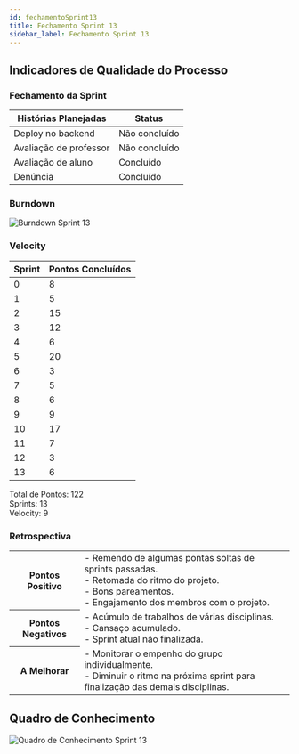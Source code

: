```yaml
---
id: fechamentoSprint13
title: Fechamento Sprint 13
sidebar_label: Fechamento Sprint 13
---
```


## Indicadores de Qualidade do Processo

### Fechamento da Sprint

| Histórias Planejadas | Status |
|----------------------|--------|
| Deploy no backend | Não concluído |
| Avaliação de professor | Não concluído |
| Avaliação de aluno | Concluído |
| Denúncia | Concluído |

### Burndown

![Burndown Sprint 13](https://raw.githubusercontent.com/fga-eps-mds/2020.1-Conecta-Ensina-Wiki/master/website/static/img/sprints/burndown_sprint13.png)

### Velocity

| Sprint | Pontos Concluídos |
|--------|-------------------|
| 0 | 8 |
| 1 | 5 |
| 2 | 15 |
| 3 | 12 |
| 4 | 6 |
| 5 | 20 |
| 6 | 3 |
| 7 | 5 |
| 8 | 6 |
| 9 | 9 |
| 10 | 17 |
| 11 | 7 |
| 12 | 3 |
| 13 | 6 |

Total de Pontos: 122 <br>
Sprints: 13 <br>
Velocity: 9 <br>

### Retrospectiva

<table>
<tr>

<th> Pontos Positivo  </th>
<td>
- Remendo de algumas pontas soltas de sprints passadas. <br>
- Retomada do ritmo do projeto. <br>
- Bons pareamentos. <br>
- Engajamento dos membros com o projeto. <br>
</td>
</tr>

<tr>
<th> Pontos Negativos </th>
<td>
- Acúmulo de trabalhos de várias disciplinas. <br>
- Cansaço acumulado. <br>
- Sprint atual não finalizada. <br>
</td>
</tr>

<tr>
<th> A Melhorar </th>
<td>
- Monitorar o empenho do grupo individualmente. <br>
- Diminuir o ritmo na próxima sprint para finalização das demais disciplinas. <br>
</td>
</tr>
</table>

## Quadro de Conhecimento

![Quadro de Conhecimento Sprint 13](https://raw.githubusercontent.com/fga-eps-mds/2020.1-Conecta-Ensina-Wiki/master/website/static/img/sprints/quadro_de_conhecimento_sprint13.png)
